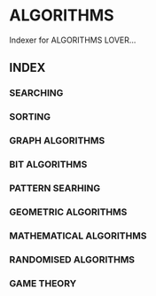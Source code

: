 # ALGORITHMS

Indexer for ALGORITHMS LOVER...

## INDEX

### SEARCHING

### SORTING

### GRAPH ALGORITHMS

### BIT ALGORITHMS

### PATTERN SEARHING

### GEOMETRIC ALGORITHMS

### MATHEMATICAL ALGORITHMS

### RANDOMISED ALGORITHMS

### GAME THEORY